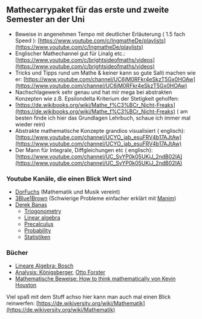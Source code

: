 ## Mathecarrypaket für das erste und zweite Semester an der Uni

- Beweise in angenehmen Tempo mit deutlicher Erläuterung ( 1.5 fach
  Speed ): [https://www.youtube.com/c/IngmatheDe/playlists](https://www.youtube.com/c/IngmatheDe/playlists)
- Englischer Mathechannel gut für Linalg
  etc.: [https://www.youtube.com/c/brightsideofmaths/videos](https://www.youtube.com/c/brightsideofmaths/videos)
- Tricks und Tipps rund um Mathe & keiner kann so gute Salti machen wie
  er: [https://www.youtube.com/channel/UC6jM0RFkr4eSkzT5Gx0HOAw](https://www.youtube.com/channel/UC6jM0RFkr4eSkzT5Gx0HOAw)
- Nachschlagewerk sehr genau und hat mir mega bei abstrakten Konzepten wie z.B. Epsilondelta Kriterium der Stetigkeit
  geholfen:
- [https://de.wikibooks.org/wiki/Mathe_f%C3%BCr_Nicht-Freaks](https://de.wikibooks.org/wiki/Mathe_f%C3%BCr_Nicht-Freaks) (
  am besten finde ich hier das Grundlagen Lehrbuch, schaue ich immer mal wieder rein)
- Abstrakte mathematische Konzepte grandios visualisiert (
  englisch): [https://www.youtube.com/channel/UCYO_jab_esuFRV4b17AJtAw](https://www.youtube.com/channel/UCYO_jab_esuFRV4b17AJtAw)
- Der Mann für Integrale, Diffgleichungen etc (
  englisch): [https://www.youtube.com/channel/UC_SvYP0k05UKiJ_2ndB02IA](https://www.youtube.com/channel/UC_SvYP0k05UKiJ_2ndB02IA)
  
  
### Youtube Kanäle, die einen Blick Wert sind  
- [DorFuchs](https://www.youtube.com/user/DorFuchs) (Mathematik und Musik vereint)
- [3Blue1Brown](https://www.youtube.com/channel/UCYO_jab_esuFRV4b17AJtAw) (Schwierige Probleme einfacher erklärt mit [Manim](https://github.com/3b1b/manim))
- [Derek Banas](https://www.youtube.com/c/derekbanas)
  - [Triogonometry](https://www.youtube.com/watch?v=bbvJj5YvCgA&list=PLGLfVvz_LVvRqtBQ43Qb7KXsUbEAMC3Vq&ab_channel=DerekBanas)
  - [Linear algebra](https://www.youtube.com/watch?v=6GnzRGJsI3Q&list=PLGLfVvz_LVvQNOt6xlugFm3LmTYo5g_7i&ab_channel=DerekBanas)
  - [Precalculus](https://www.youtube.com/watch?v=Yh5hnKeTUrk&list=PLGLfVvz_LVvTuneKyy1KM9j8zbZZK5me-&ab_channel=DerekBanas)
  - [Probability](https://www.youtube.com/watch?v=sEte4hXEgJ8&list=PLGLfVvz_LVvQy4mkmEvtFwZGg1S38MUmn&index=2&ab_channel=DerekBanas)
  - [Statistiken](https://www.youtube.com/watch?v=tcusIOfI_GM&list=PLGLfVvz_LVvQy4mkmEvtFwZGg1S38MUmn&index=2&ab_channel=DerekBanas)
  
  
### Bücher
- [Lineare Algebra: Bosch](https://www.springer.com/de/book/9783642552601)
- [Analysis: Königsberger](https://www.springer.com/de/book/9783540403715), [Otto Forster](https://www.springer.com/de/book/9783658167455)
- [Mathematische Beweise: How to think mathematically von Kevin Houston](https://www.amazon.de/How-Think-Like-Mathematician-Undergraduate/dp/052171978X)


Viel spaß mit dem Stuff achso hier kann man auch mal einen Blick
reinwerfen: [https://de.wikiversity.org/wiki/Mathematik](https://de.wikiversity.org/wiki/Mathematik)   
